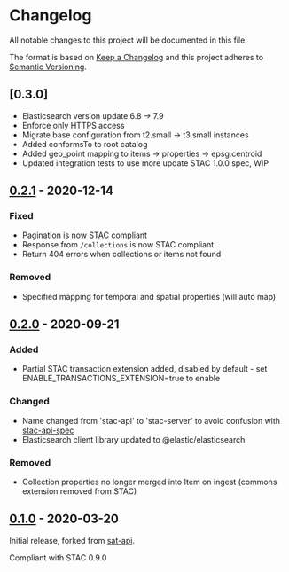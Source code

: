 # Changelog
All notable changes to this project will be documented in this file.

The format is based on [Keep a Changelog](http://keepachangelog.com/en/1.0.0/)
and this project adheres to [Semantic Versioning](http://semver.org/spec/v2.0.0.html).

## [0.3.0]
- Elasticsearch version update 6.8 -> 7.9
- Enforce only HTTPS access
- Migrate base configuration from t2.small -> t3.small instances
- Added conformsTo to root catalog
- Added geo_point mapping to items -> properties -> epsg:centroid
- Updated integration tests to use more update STAC 1.0.0 spec, WIP

## [0.2.1] - 2020-12-14

### Fixed
- Pagination is now STAC compliant
- Response from `/collections` is now STAC compliant
- Return 404 errors when collections or items not found

### Removed
- Specified mapping for temporal and spatial properties (will auto map)


## [0.2.0] - 2020-09-21

### Added
- Partial STAC transaction extension added, disabled by default - set ENABLE_TRANSACTIONS_EXTENSION=true to enable

### Changed
- Name changed from 'stac-api' to 'stac-server' to avoid confusion with [stac-api-spec](https://github.com/radiantearth/stac-api-spec)
- Elasticsearch client library updated to @elastic/elasticsearch

### Removed
- Collection properties no longer merged into Item on ingest (commons extension removed from STAC)


## [0.1.0] - 2020-03-20

Initial release, forked from [sat-api](https://github.com/sat-utils/sat-api/tree/develop).

Compliant with STAC 0.9.0

[Unreleased]: https://github.com/stac-utils/stac-api/compare/0.2.1...main
[0.2.1]: https://github.com/stac-utils/stac-api/compare/0.1.0...0.2.1
[0.2.0]: https://github.com/stac-utils/stac-api/compare/0.1.0...0.2.0
[0.1.0]: https://github.com/stac-utils/stac-api/tree/0.1.0
